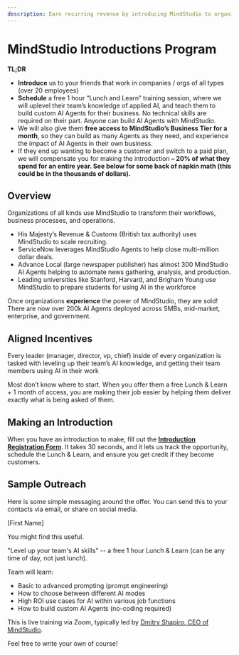 ```yaml
---
description: Earn recurring revenue by introducing MindStudio to organizations.
---
```


# MindStudio Introductions Program

**TL;DR**

* **Introduce** us to your friends that work in companies / orgs of all types (over 20 employees)
* **Schedule** a free 1 hour “Lunch and Learn” training session, where we will uplevel their team’s knowledge of applied AI, and teach them to build custom AI Agents for their business. No technical skills are required on their part. Anyone can build AI Agents with MindStudio.
* We will also give them **free access to MindStudio’s Business Tier for a month**, so they can build as many Agents as they need, and experience the impact of AI Agents in their own business.
* If they end up wanting to become a customer and switch to a paid plan, we will compensate you for making the introduction **– 20% of what they spend for an entire year. See below for some back of napkin math (this could be in the thousands of dollars).**

## Overview

Organizations of all kinds use MindStudio to transform their workflows, business processes, and operations.

* His Majesty’s Revenue & Customs (British tax authority) uses MindStudio to scale recruiting.
* ServiceNow leverages MindStudio Agents to help close multi-million dollar deals.
* Advance Local (large newspaper publisher) has almost 300 MindStudio AI Agents helping to automate news gathering, analysis, and production.
* Leading universities like Stanford, Harvard, and Brigham Young use MindStudio to prepare students for using AI in the workforce

Once organizations **experience** the power of MindStudio, they are sold! There are now over 200k AI Agents deployed across SMBs, mid-market, enterprise, and government.

## Aligned Incentives

Every leader (manager, director, vp, chief) inside of every organization is tasked with leveling up their team’s AI knowledge, and getting their team members using AI in their work

Most don’t know where to start. When you offer them a free Lunch & Learn + 1 month of access, you are making their job easier by helping them deliver exactly what is being asked of them.

## Making an Introduction

When you have an introduction to make, fill out the [**Introduction Registration Form**](https://docs.google.com/forms/d/e/1FAIpQLSecK9IqWXPmUn28ZUdG0lWBnxlud_b2tjuzaPzdsvfen46vnQ/viewform?usp=header). It takes 30 seconds, and it lets us track the opportunity, schedule the Lunch & Learn, and ensure you get credit if they become customers.

## Sample Outreach

Here is some simple messaging around the offer. You can send this to your contacts via email, or share on social media.&#x20;

\[First Name]

You might find this useful.

"Level up your team's AI skills" -- a free 1 hour Lunch & Learn (can be any time of day, not just lunch).

Team will learn:

* Basic to advanced prompting (prompt engineering)
* How to choose between different AI modes
* High ROI use cases for AI within various job functions
* How to build custom AI Agents  (no-coding required)

This is live training via Zoom, typically led by [Dmitry Shapiro, CEO of MindStudio](https://www.linkedin.com/in/dmitry-shapiro-a2b1/).

Feel free to write your own of course!
